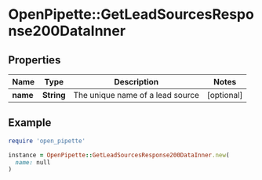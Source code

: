 # OpenPipette::GetLeadSourcesResponse200DataInner

## Properties

| Name | Type | Description | Notes |
| ---- | ---- | ----------- | ----- |
| **name** | **String** | The unique name of a lead source | [optional] |

## Example

```ruby
require 'open_pipette'

instance = OpenPipette::GetLeadSourcesResponse200DataInner.new(
  name: null
)
```

